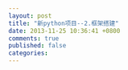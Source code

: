 ```yaml
---
layout: post
title: "新python项目--2.框架搭建"
date: 2013-11-25 10:36:41 +0800
comments: true
published: false
categories: 
---
```

